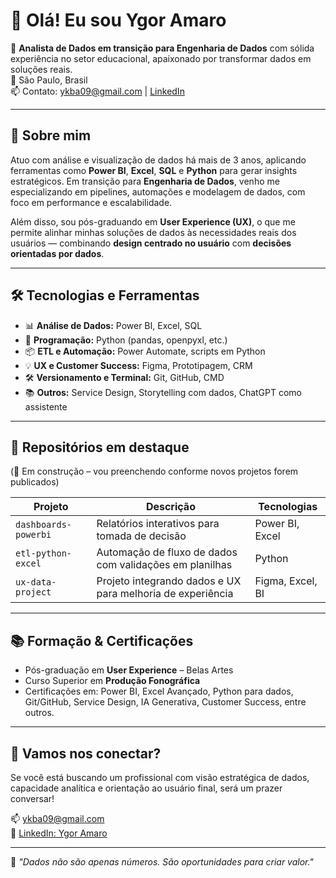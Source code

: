 # 👋 Olá! Eu sou Ygor Amaro

🎯 **Analista de Dados em transição para Engenharia de Dados** com sólida experiência no setor educacional, apaixonado por transformar dados em soluções reais.  
📍 São Paulo, Brasil  
📫 Contato: ykba09@gmail.com | [LinkedIn](https://www.linkedin.com/in/ygor-amaro-114613231)

---

## 🚀 Sobre mim

Atuo com análise e visualização de dados há mais de 3 anos, aplicando ferramentas como **Power BI**, **Excel**, **SQL** e **Python** para gerar insights estratégicos. Em transição para **Engenharia de Dados**, venho me especializando em pipelines, automações e modelagem de dados, com foco em performance e escalabilidade.

Além disso, sou pós-graduando em **User Experience (UX)**, o que me permite alinhar minhas soluções de dados às necessidades reais dos usuários — combinando **design centrado no usuário** com **decisões orientadas por dados**.

---

## 🛠️ Tecnologias e Ferramentas

- 📊 **Análise de Dados:** Power BI, Excel, SQL
- 🐍 **Programação:** Python (pandas, openpyxl, etc.)
- 📦 **ETL e Automação:** Power Automate, scripts em Python
- 💡 **UX e Customer Success:** Figma, Prototipagem, CRM
- 🛠️ **Versionamento e Terminal:** Git, GitHub, CMD
- 📚 **Outros:** Service Design, Storytelling com dados, ChatGPT como assistente

---

## 📁 Repositórios em destaque

(🔧 Em construção – vou preenchendo conforme novos projetos forem publicados)

| Projeto | Descrição | Tecnologias |
|--------|-----------|-------------|
| `dashboards-powerbi` | Relatórios interativos para tomada de decisão | Power BI, Excel |
| `etl-python-excel` | Automação de fluxo de dados com validações em planilhas | Python |
| `ux-data-project` | Projeto integrando dados e UX para melhoria de experiência | Figma, Excel, BI |

---

## 📚 Formação & Certificações

- Pós-graduação em **User Experience** – Belas Artes
- Curso Superior em **Produção Fonográfica**
- Certificações em: Power BI, Excel Avançado, Python para dados, Git/GitHub, Service Design, IA Generativa, Customer Success, entre outros.

---

## 🤝 Vamos nos conectar?

Se você está buscando um profissional com visão estratégica de dados, capacidade analítica e orientação ao usuário final, será um prazer conversar!

📫 ykba09@gmail.com  
🔗 [LinkedIn: Ygor Amaro](https://www.linkedin.com/in/ygor-amaro-114613231)

---

🧠 _"Dados não são apenas números. São oportunidades para criar valor."_  

<!---
Ygor-Amaro/Ygor-Amaro is a ✨ special ✨ repository because its `README.md` (this file) appears on your GitHub profile.
You can click the Preview link to take a look at your changes.
--->
